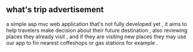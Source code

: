 ## what's trip advertisement
a simple asp mvc web application that's not fully developed yet , it aims to help travelers make decision about their future destination , also reviewing places they already visit , and if they are visiting new places they may use our app to fin nearest coffeshops or gas stations for example .